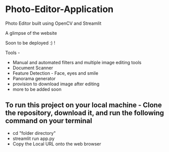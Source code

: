 # Photo-Editor-Application
Photo Editor built using OpenCV and Streamlit

A glimpse of the website



Soon to be deployed :) !

Tools - 

- Manual and automated filters and multiple image editing tools
- Document Scanner
- Feature Detection - Face, eyes and smile
- Panorama generator
- provision to download image after editing
- more to be added soon

## To run this project on your local machine - Clone the repository, download it, and run the following command on your terminal

- cd "folder directory"
- streamlit run app.py
- Copy the Local URL onto the web browser
